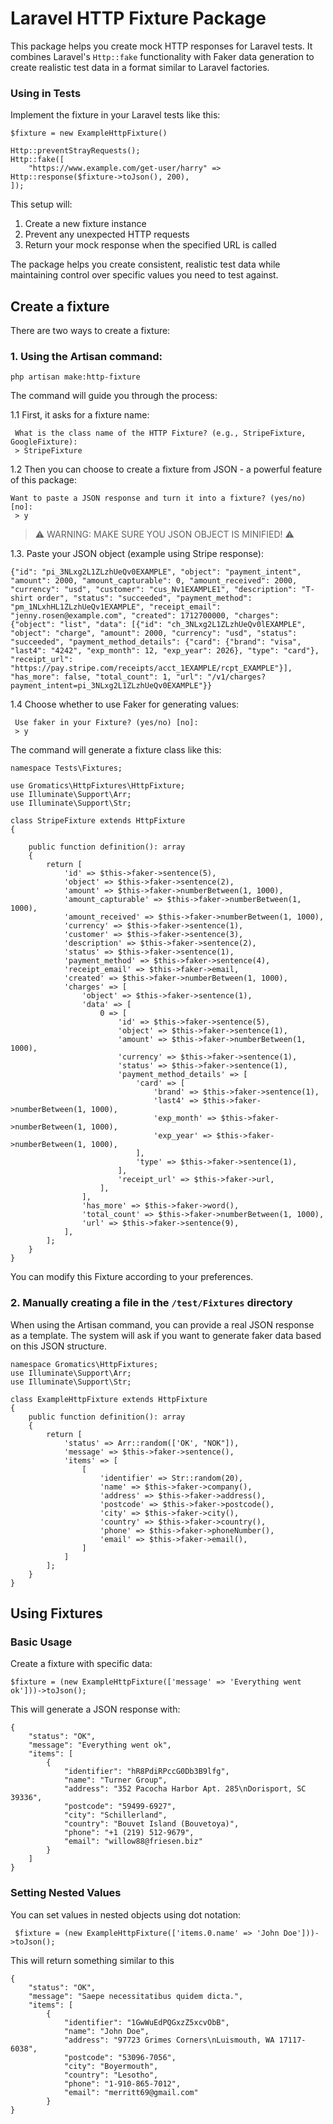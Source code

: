 # Laravel HTTP Fixture Package

This package helps you create mock HTTP responses for Laravel tests. It combines Laravel's `Http::fake` functionality with Faker data generation to create realistic test data in a format similar to Laravel factories.

### Using in Tests
Implement the fixture in your Laravel tests like this:

```
$fixture = new ExampleHttpFixture()

Http::preventStrayRequests();
Http::fake([
    "https://www.example.com/get-user/harry" => Http::response($fixture->toJson(), 200),
]);
```

This setup will:
1. Create a new fixture instance
2. Prevent any unexpected HTTP requests
3. Return your mock response when the specified URL is called

The package helps you create consistent, realistic test data while maintaining control over specific values you need to test against.

## Create a fixture

There are two ways to create a fixture:
### 1. Using the Artisan command:

```
php artisan make:http-fixture
```

The command will guide you through the process:

1.1 First, it asks for a fixture name:
```
 What is the class name of the HTTP Fixture? (e.g., StripeFixture, GoogleFixture):
 > StripeFixture
```
1.2 Then you can choose to create a fixture from JSON - a powerful feature of this package:
```
Want to paste a JSON response and turn it into a fixture? (yes/no) [no]:
 > y
```

> ⚠️ WARNING: MAKE SURE YOU JSON OBJECT IS MINIFIED! ⚠️

1.3. Paste your JSON object (example using Stripe response):

```
{"id": "pi_3NLxg2L1ZLzhUeQv0EXAMPLE", "object": "payment_intent", "amount": 2000, "amount_capturable": 0, "amount_received": 2000, "currency": "usd", "customer": "cus_Nv1EXAMPLE1", "description": "T-shirt order", "status": "succeeded", "payment_method": "pm_1NLxhHL1ZLzhUeQv1EXAMPLE", "receipt_email": "jenny.rosen@example.com", "created": 1712700000, "charges": {"object": "list", "data": [{"id": "ch_3NLxg2L1ZLzhUeQv0lEXAMPLE", "object": "charge", "amount": 2000, "currency": "usd", "status": "succeeded", "payment_method_details": {"card": {"brand": "visa", "last4": "4242", "exp_month": 12, "exp_year": 2026}, "type": "card"}, "receipt_url": "https://pay.stripe.com/receipts/acct_1EXAMPLE/rcpt_EXAMPLE"}], "has_more": false, "total_count": 1, "url": "/v1/charges?payment_intent=pi_3NLxg2L1ZLzhUeQv0EXAMPLE"}}
```

1.4 Choose whether to use Faker for generating values:

```
 Use faker in your Fixture? (yes/no) [no]:
 > y
```

The command will generate a fixture class like this:

```
namespace Tests\Fixtures;

use Gromatics\HttpFixtures\HttpFixture;
use Illuminate\Support\Arr;
use Illuminate\Support\Str;

class StripeFixture extends HttpFixture
{

    public function definition(): array
    {
        return [
            'id' => $this->faker->sentence(5),
            'object' => $this->faker->sentence(2),
            'amount' => $this->faker->numberBetween(1, 1000),
            'amount_capturable' => $this->faker->numberBetween(1, 1000),
            'amount_received' => $this->faker->numberBetween(1, 1000),
            'currency' => $this->faker->sentence(1),
            'customer' => $this->faker->sentence(3),
            'description' => $this->faker->sentence(2),
            'status' => $this->faker->sentence(1),
            'payment_method' => $this->faker->sentence(4),
            'receipt_email' => $this->faker->email,
            'created' => $this->faker->numberBetween(1, 1000),
            'charges' => [
                'object' => $this->faker->sentence(1),
                'data' => [
                    0 => [
                        'id' => $this->faker->sentence(5),
                        'object' => $this->faker->sentence(1),
                        'amount' => $this->faker->numberBetween(1, 1000),
                        'currency' => $this->faker->sentence(1),
                        'status' => $this->faker->sentence(1),
                        'payment_method_details' => [
                            'card' => [
                                'brand' => $this->faker->sentence(1),
                                'last4' => $this->faker->numberBetween(1, 1000),
                                'exp_month' => $this->faker->numberBetween(1, 1000),
                                'exp_year' => $this->faker->numberBetween(1, 1000),
                            ],
                            'type' => $this->faker->sentence(1),
                        ],
                        'receipt_url' => $this->faker->url,
                    ],
                ],
                'has_more' => $this->faker->word(),
                'total_count' => $this->faker->numberBetween(1, 1000),
                'url' => $this->faker->sentence(9),
            ],
        ];
    }
}

```
You can modify this Fixture according to your preferences.


### 2. Manually creating a file in the `/test/Fixtures` directory

When using the Artisan command, you can provide a real JSON response as a template. The system will ask if you want to generate faker data based on this JSON structure.

```
namespace Gromatics\HttpFixtures;
use Illuminate\Support\Arr;
use Illuminate\Support\Str;

class ExampleHttpFixture extends HttpFixture
{
    public function definition(): array
    {
        return [
            'status' => Arr::random(['OK', "NOK"]),
            'message' => $this->faker->sentence(),
            'items' => [
                [
                    'identifier' => Str::random(20),
                    'name' => $this->faker->company(),
                    'address' => $this->faker->address(),
                    'postcode' => $this->faker->postcode(),
                    'city' => $this->faker->city(),
                    'country' => $this->faker->country(),
                    'phone' => $this->faker->phoneNumber(),
                    'email' => $this->faker->email(),
                ]
            ]
        ];
    }
}
```

## Using Fixtures

### Basic Usage
Create a fixture with specific data:

```
$fixture = (new ExampleHttpFixture(['message' => 'Everything went ok']))->toJson();
```

This will generate a JSON response with:

```
{
    "status": "OK",
    "message": "Everything went ok",
    "items": [
        {
            "identifier": "hR8PdiRPccG0Db3B9lfg",
            "name": "Turner Group",
            "address": "352 Pacocha Harbor Apt. 285\nDorisport, SC 39336",
            "postcode": "59499-6927",
            "city": "Schillerland",
            "country": "Bouvet Island (Bouvetoya)",
            "phone": "+1 (219) 512-9679",
            "email": "willow88@friesen.biz"
        }
    ]
}
```

### Setting Nested Values
You can set values in nested objects using dot notation:

```
 $fixture = (new ExampleHttpFixture(['items.0.name' => 'John Doe']))->toJson();
```
This will return something similar to this

```
{
    "status": "OK",
    "message": "Saepe necessitatibus quidem dicta.",
    "items": [
        {
            "identifier": "1GwWuEdPQGxzZ5xcvObB",
            "name": "John Doe",
            "address": "97723 Grimes Corners\nLuismouth, WA 17117-6038",
            "postcode": "53096-7056",
            "city": "Boyermouth",
            "country": "Lesotho",
            "phone": "1-910-865-7012",
            "email": "merritt69@gmail.com"
        }
}
```









